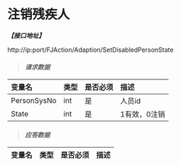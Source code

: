 # 注销残疾人

_**【接口地址】**_

http://ip:port/FJAction/Adaption/SetDisabledPersonState

> #### _请求数据_

| 变量名 | 类型 | 是否必须 | 描述 |
| :--- | :--- | :--- | :--- |
| PersonSysNo | int | 是 | 人员id |
| State | int | 是 | 1有效，0注销 |


> #### _应答数据_


| 变量名 | 类型 | 是否必须 | 描述 |
| :--- | :--- | :--- | :--- |






